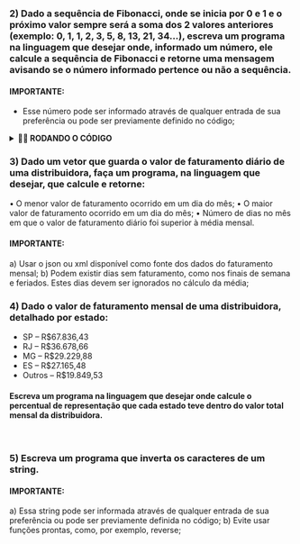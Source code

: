 ### 2) Dado a sequência de Fibonacci, onde se inicia por 0 e 1 e o próximo valor sempre será a soma dos 2 valores anteriores (exemplo: 0, 1, 1, 2, 3, 5, 8, 13, 21, 34...), escreva um programa na linguagem que desejar onde, informado um número, ele calcule a sequência de Fibonacci e retorne uma mensagem avisando se o número informado pertence ou não a sequência.

#### IMPORTANTE:
* Esse número pode ser informado através de qualquer entrada de sua preferência ou pode ser previamente definido no código;

<details>
  <summary><strong>👨‍💻 RODANDO O CÓDIGO </strong></summary><br />
  
* Na IDE de sua preferência (usei o VS Code), execulte o código JAVA
  
* Você terá de digitar algum número inteiro
  
* O programa verificará os primeiros 25 números da sequência de Fibonacci
  
* Após digitar um número e clicar ENTER, você verá uma mensagem de confirmação se o número está ou não na sequência.
  
</details>


### 3) Dado um vetor que guarda o valor de faturamento diário de uma distribuidora, faça um programa, na linguagem que desejar, que calcule e retorne:
• O menor valor de faturamento ocorrido em um dia do mês;
• O maior valor de faturamento ocorrido em um dia do mês;
• Número de dias no mês em que o valor de faturamento diário foi superior à média mensal.

#### IMPORTANTE:
a) Usar o json ou xml disponível como fonte dos dados do faturamento mensal;
b) Podem existir dias sem faturamento, como nos finais de semana e feriados. Estes dias devem ser ignorados no cálculo da média;


### 4) Dado o valor de faturamento mensal de uma distribuidora, detalhado por estado:

* SP – R$67.836,43
* RJ – R$36.678,66
* MG – R$29.229,88
* ES – R$27.165,48
* Outros – R$19.849,53

#### Escreva um programa na linguagem que desejar onde calcule o percentual de representação que cada estado teve dentro do valor total mensal da distribuidora.
 
### 5) Escreva um programa que inverta os caracteres de um string.

#### IMPORTANTE:
a) Essa string pode ser informada através de qualquer entrada de sua preferência ou pode ser previamente definida no código;
b) Evite usar funções prontas, como, por exemplo, reverse;
